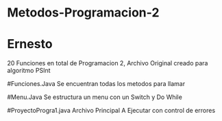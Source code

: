 # Metodos-Programacion-2
# Ernesto
20 Funciones en total de Programacion 2, Archivo Original creado para algoritmo PSInt

#Funciones.Java
Se encuentran todas los metodos para llamar

#Menu.Java
Se estructura un menu con un Switch y Do While

#ProyectoProgra1.java
Archivo Principal A Ejecutar con control de errores
